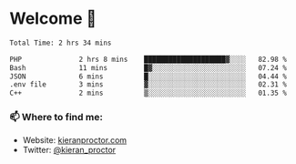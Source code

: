 # Welcome 🦘

<!--START_SECTION:waka-->

```txt
Total Time: 2 hrs 34 mins

PHP              2 hrs 8 mins    ████████████████████▓░░░░   82.98 %
Bash             11 mins         █▓░░░░░░░░░░░░░░░░░░░░░░░   07.24 %
JSON             6 mins          █░░░░░░░░░░░░░░░░░░░░░░░░   04.44 %
.env file        3 mins          ▓░░░░░░░░░░░░░░░░░░░░░░░░   02.31 %
C++              2 mins          ▒░░░░░░░░░░░░░░░░░░░░░░░░   01.35 %
```

<!--END_SECTION:waka-->

### 📫 Where to find me:

-   Website: [kieranproctor.com](https://kieranproctor.com/)
-   Twitter: [@kieran_proctor](https://twitter.com/kieran_proctor)

